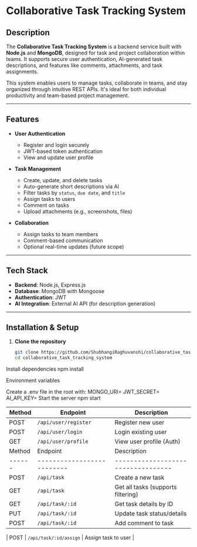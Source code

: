 # Collaborative Task Tracking System

## Description

The **Collaborative Task Tracking System** is a backend service built with **Node.js** and **MongoDB**, designed for task and project collaboration within teams. It supports secure user authentication, AI-generated task descriptions, and features like comments, attachments, and task assignments.

This system enables users to manage tasks, collaborate in teams, and stay organized through intuitive REST APIs. It's ideal for both individual productivity and team-based project management.

---

## Features

- **User Authentication**
  - Register and login securely
  - JWT-based token authentication
  - View and update user profile

- **Task Management**
  - Create, update, and delete tasks
  - Auto-generate short descriptions via AI
  - Filter tasks by `status`, `due date`, and `title`
  - Assign tasks to users
  - Comment on tasks
  - Upload attachments (e.g., screenshots, files)

- **Collaboration**
  - Assign tasks to team members
  - Comment-based communication
  - Optional real-time updates (future scope)

---

## Tech Stack

- **Backend**: Node.js, Express.js
- **Database**: MongoDB with Mongoose
- **Authentication**: JWT
- **AI Integration**: External AI API (for description generation)

---

## Installation & Setup

1. **Clone the repository**
   ```bash
   git clone https://github.com/ShubhangiRaghuvanshi/collaborative_task_tracking_system.git
   cd collaborative_task_tracking_system
Install dependencies
npm install

Environment variables

Create a .env file in the root with:
MONGO_URI=<your-mongo-uri>
JWT_SECRET=<your-jwt-secret>
AI_API_KEY=<your-ai-key>
Start the server
npm start

| Method | Endpoint             | Description              |
| ------ | -------------------- | ------------------------ |
| POST   | `/api/user/register` | Register new user        |
| POST   | `/api/user/login`    | Login existing user      |
| GET    | `/api/user/profile`  | View user profile (Auth) |
| Method | Endpoint                   | Description                        |
| ------ | -------------------------- | ---------------------------------- |
| POST   | `/api/task`                | Create a new task                  |
| GET    | `/api/task`                | Get all tasks (supports filtering) |
| GET    | `/api/task/:id`            | Get task details by ID             |
| PUT    | `/api/task/:id`            | Update task status/details         |
| POST   | `/api/task/:id`    | Add comment to task                |
    
| POST   | `/api/task/:id/assign`     | Assign task to user                |
